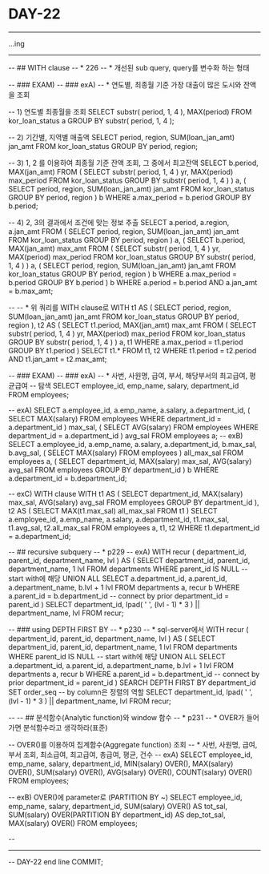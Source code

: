 DAY-22
======
- - -

...ing
- - -

-- ## WITH clause
-- * 226
-- * 개선된 sub query, query를 변수화 하는 형태

-- ### EXAM)
-- ### exA)
-- * 연도별, 최종월 기준 가장 대출이 많은 도시와 잔액을 조회

-- 1) 연도별 최종월을 조회
SELECT substr(
    period, 1, 4
), MAX(period)
FROM kor_loan_status a
GROUP BY substr(
    period, 1, 4
);

-- 2) 기간별, 지역별 매출액
SELECT period, region, SUM(loan_jan_amt) jan_amt
FROM kor_loan_status
GROUP BY period, region;

-- 3) 1, 2 를 이용하여 최종월 기준 잔액 조회, 그 중에서 최고잔액
SELECT b.period, MAX(jan_amt)
FROM (
    SELECT substr(
        period, 1, 4
    ) yr, MAX(period) max_period
    FROM kor_loan_status
    GROUP BY substr(
        period, 1, 4
    )
) a, (
    SELECT period, region, SUM(loan_jan_amt) jan_amt
    FROM kor_loan_status
    GROUP BY period, region
) b
WHERE a.max_period = b.period
GROUP BY b.period;

-- 4) 2, 3의 결과에서 조건에 맞는 정보 추출
SELECT a.period, a.region, a.jan_amt
FROM (
    SELECT period, region, SUM(loan_jan_amt) jan_amt
    FROM kor_loan_status
    GROUP BY period, region
) a, (
    SELECT b.period, MAX(jan_amt) max_amt
    FROM (
        SELECT substr(
            period, 1, 4
        ) yr, MAX(period) max_period
        FROM kor_loan_status
        GROUP BY substr(
            period, 1, 4
        )
    ) a, (
        SELECT period, region, SUM(loan_jan_amt) jan_amt
        FROM kor_loan_status
        GROUP BY period, region
    ) b
    WHERE a.max_period = b.period
    GROUP BY b.period
) b
WHERE a.period = b.period
      AND a.jan_amt = b.max_amt;
   
   
--
-- * 위 쿼리를 WITH clause로
WITH t1 AS (
    SELECT period, region, SUM(loan_jan_amt) jan_amt
    FROM kor_loan_status
    GROUP BY period, region
), t2 AS (
    SELECT t1.period, MAX(jan_amt) max_amt
    FROM (
        SELECT substr(
            period, 1, 4
        ) yr, MAX(period) max_period
        FROM kor_loan_status
        GROUP BY substr(
            period, 1, 4
        )
    ) a, t1
    WHERE a.max_period = t1.period
    GROUP BY t1.period
) SELECT t1.*
  FROM t1, t2
  WHERE t1.period = t2.period
        AND t1.jan_amt = t2.max_amt;
        
        
-- ### EXAM)
-- ### exA)
-- * 사번, 사원명, 급여, 부서, 해당부서의 최고급여, 평균급여
-- 탐색
SELECT employee_id, emp_name, salary, department_id
FROM employees;

-- exA)
SELECT a.employee_id, a.emp_name, a.salary, a.department_id, (
    SELECT MAX(salary)
    FROM employees
    WHERE department_id = a.department_id
) max_sal, (
    SELECT AVG(salary)
    FROM employees
    WHERE department_id = a.department_id
) avg_sal
FROM employees a;
-- exB)
SELECT a.employee_id, a.emp_name, a.salary, a.department_id, b.max_sal, b.avg_sal, (
    SELECT MAX(salary)
    FROM employees
) all_max_sal
FROM employees a, (
    SELECT department_id, MAX(salary) max_sal, AVG(salary) avg_sal
    FROM employees
    GROUP BY department_id
) b
WHERE a.department_id = b.department_id;

-- exC) WITH clause
WITH t1 AS (
    SELECT department_id, MAX(salary) max_sal, AVG(salary) avg_sal
    FROM employees
    GROUP BY department_id
), t2 AS (
    SELECT MAX(t1.max_sal) all_max_sal
    FROM t1
) SELECT a.employee_id, a.emp_name, a.salary, a.department_id, t1.max_sal, t1.avg_sal, t2.all_max_sal
  FROM employees a, t1, t2
  WHERE t1.department_id = a.department_id;
  
  
-- ## recursive subquery
-- * p229
-- exA)
WITH recur (
    department_id, parent_id, department_name, lvl
) AS (
    SELECT department_id, parent_id, department_name, 1 lvl
    FROM departments
    WHERE parent_id IS NULL -- start with에 해당
    UNION ALL
    SELECT a.department_id, a.parent_id, a.department_name, b.lvl + 1 lvl
    FROM departments a, recur b
    WHERE a.parent_id = b.department_id -- connect by prior department_id = parent_id
) SELECT department_id, lpad(
    ' ', (lvl - 1) * 3
) || department_name, lvl
  FROM recur;

-- ### using DEPTH FIRST BY
-- * p230
-- * sql-server에서
WITH recur (
    department_id, parent_id, department_name, lvl
) AS (
    SELECT department_id, parent_id, department_name, 1 lvl
    FROM departments
    WHERE parent_id IS NULL -- start with에 해당
    UNION ALL
    SELECT a.department_id, a.parent_id, a.department_name, b.lvl + 1 lvl
    FROM departments a, recur b
    WHERE a.parent_id = b.department_id -- connect by prior department_id = parent_id
)
    SEARCH DEPTH FIRST BY department_id SET order_seq -- by column은 정렬의 역할
SELECT department_id, lpad(
    ' ', (lvl - 1) * 3
) || department_name, lvl
FROM recur;

--
-- ## 분석함수(Analytic function)와 window 함수
-- * p231
-- * OVER가 들어가면 분석함수라고 생각하라(표준)

-- OVER()를 이용하여 집계함수(Aggregate function) 조회
-- * 사번, 사원명, 급여, 부서 조회, 최소급여, 최고급여, 총급여, 평균, 건수
-- exA)
SELECT employee_id, emp_name, salary, department_id,
    MIN(salary) OVER(), MAX(salary) OVER(), SUM(salary) OVER(),
    AVG(salary) OVER(), COUNT(salary) OVER()
FROM employees;

-- exB) OVER()에 parameter로 (PARTITION BY ~)
SELECT employee_id, emp_name, salary, department_id,
    SUM(salary) OVER() AS tot_sal,
    SUM(salary) OVER(PARTITION BY department_id) AS dep_tot_sal,
    MAX(salary) OVER()
FROM employees;

--
-- - - -
-- DAY-22 end line
COMMIT;
